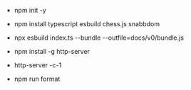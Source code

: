 - npm init -y
- npm install typescript esbuild chess.js snabbdom

- npx esbuild index.ts --bundle --outfile=docs/v0/bundle.js

- npm install -g http-server
- http-server -c-1

- npm run format
